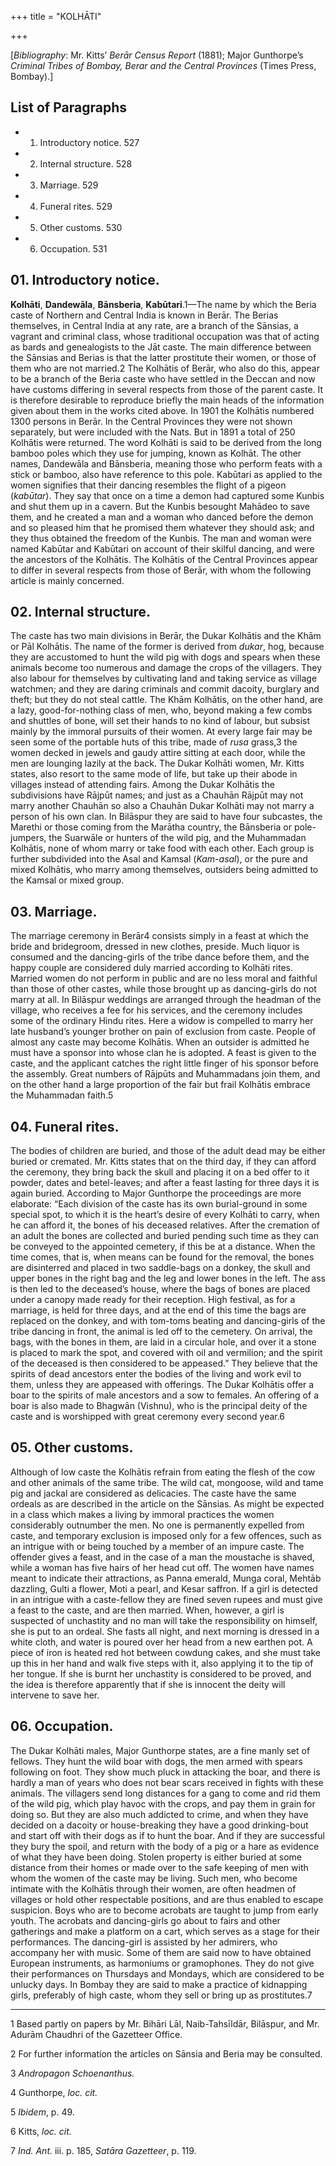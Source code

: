 +++
title = "KOLHĀTI"

+++



\[*Bibliography*: Mr. Kitts’ *Berār Census Report* \(1881\); Major Gunthorpe’s *Criminal Tribes of Bombay, Berar and the Central Provinces* \(Times Press, Bombay\).\]

## List of Paragraphs

+ 1. Introductory notice. 527 
+ 2. Internal structure. 528 
+ 3. Marriage. 529 
+ 4. Funeral rites. 529 
+ 5. Other customs. 530 
+ 6. Occupation. 531 



## 01. Introductory notice.



**Kolhāti**, **Dandewāla**, **Bānsberia**, **Kabūtari**.1—The name by which the Beria caste of Northern and Central India is known in Berār. The Berias themselves, in Central India at any rate, are a branch of the Sānsias, a vagrant and criminal class, whose traditional occupation was that of acting as bards and genealogists to the Jāt caste. The main difference between the Sānsias and Berias is that the latter prostitute their women, or those of them who are not married.2 The Kolhātis of Berār, who also do this, appear to be a branch of the Beria caste who have settled in the Deccan and now have customs differing in several respects from those of the parent caste. It is therefore desirable to reproduce briefly the main heads of the information given about them in the works cited above. In 1901 the Kolhātis numbered 1300 persons in Berār. In the Central Provinces they were not shown separately, but were included with the Nats. But in 1891 a total of 250 Kolhātis were returned. The word Kolhāti is said to be derived from the long bamboo poles which they use for jumping, known as Kolhāt. The other names, Dandewāla and Bānsberia, meaning those who perform feats with a stick or bamboo, also have reference to this pole. Kabūtari as applied to the women signifies that their dancing resembles the flight of a pigeon \(*kabūtar*\). They say that once on a time a demon had captured some Kunbis and shut them up in a cavern. But the Kunbis besought Mahādeo to save them, and he created a man and a woman who danced before the demon and so pleased him that he promised them whatever they should ask; and they thus obtained the freedom of the Kunbis. The man and woman were named Kabūtar and Kabūtari on account of their skilful dancing, and were the ancestors of the Kolhātis. The Kolhātis of the Central Provinces appear to differ in several respects from those of Berār, with whom the following article is mainly concerned.





## 02. Internal structure.



The caste has two main divisions in Berār, the Dukar Kolhātis and the Khām or Pāl Kolhātis. The name of the former is derived from *dukar*, hog, because they are accustomed to hunt the wild pig with dogs and spears when these animals become too numerous and damage the crops of the villagers. They also labour for themselves by cultivating land and taking service as village watchmen; and they are daring criminals and commit dacoity, burglary and theft; but they do not steal cattle. The Khām Kolhātis, on the other hand, are a lazy, good-for-nothing class of men, who, beyond making a few combs and shuttles of bone, will set their hands to no kind of labour, but subsist mainly by the immoral pursuits of their women. At every large fair may be seen some of the portable huts of this tribe, made of *rusa* grass,3 the women decked in jewels and gaudy attire sitting at each door, while the men are lounging lazily at the back. The Dukar Kolhāti women, Mr. Kitts states, also resort to the same mode of life, but take up their abode in villages instead of attending fairs. Among the Dukar Kolhātis the subdivisions have Rājpūt names; and just as a Chauhān Rājpūt may not marry another Chauhān so also a Chauhān Dukar Kolhāti may not marry a person of his own clan. In Bilāspur they are said to have four subcastes, the Marethi or those coming from the Marātha country, the Bānsberia or pole-jumpers, the Suarwāle or hunters of the wild pig, and the Muhammadan Kolhātis, none of whom marry or take food with each other. Each group is further subdivided into the Asal and Kamsal \(*Kam-asal*\), or the pure and mixed Kolhātis, who marry among themselves, outsiders being admitted to the Kamsal or mixed group.





## 03. Marriage.



The marriage ceremony in Berār4 consists simply in a feast at which the bride and bridegroom, dressed in new clothes, preside. Much liquor is consumed and the dancing-girls of the tribe dance before them, and the happy couple are considered duly married according to Kolhāti rites. Married women do not perform in public and are no less moral and faithful than those of other castes, while those brought up as dancing-girls do not marry at all. In Bilāspur weddings are arranged through the headman of the village, who receives a fee for his services, and the ceremony includes some of the ordinary Hindu rites. Here a widow is compelled to marry her late husband’s younger brother on pain of exclusion from caste. People of almost any caste may become Kolhātis. When an outsider is admitted he must have a sponsor into whose clan he is adopted. A feast is given to the caste, and the applicant catches the right little finger of his sponsor before the assembly. Great numbers of Rājpūts and Muhammadans join them, and on the other hand a large proportion of the fair but frail Kolhātis embrace the Muhammadan faith.5





## 04. Funeral rites.



The bodies of children are buried, and those of the adult dead may be either buried or cremated. Mr. Kitts states that on the third day, if they can afford the ceremony, they bring back the skull and placing it on a bed offer to it powder, dates and betel-leaves; and after a feast lasting for three days it is again buried. According to Major Gunthorpe the proceedings are more elaborate: “Each division of the caste has its own burial-ground in some special spot, to which it is the heart’s desire of every Kolhāti to carry, when he can afford it, the bones of his deceased relatives. After the cremation of an adult the bones are collected and buried pending such time as they can be conveyed to the appointed cemetery, if this be at a distance. When the time comes, that is, when means can be found for the removal, the bones are disinterred and placed in two saddle-bags on a donkey, the skull and upper bones in the right bag and the leg and lower bones in the left. The ass is then led to the deceased’s house, where the bags of bones are placed under a canopy made ready for their reception. High festival, as for a marriage, is held for three days, and at the end of this time the bags are replaced on the donkey, and with tom-toms beating and dancing-girls of the tribe dancing in front, the animal is led off to the cemetery. On arrival, the bags, with the bones in them, are laid in a circular hole, and over it a stone is placed to mark the spot, and covered with oil and vermilion; and the spirit of the deceased is then considered to be appeased.” They believe that the spirits of dead ancestors enter the bodies of the living and work evil to them, unless they are appeased with offerings. The Dukar Kolhātis offer a boar to the spirits of male ancestors and a sow to females. An offering of a boar is also made to Bhagwān \(Vishnu\), who is the principal deity of the caste and is worshipped with great ceremony every second year.6





## 05. Other customs.



Although of low caste the Kolhātis refrain from eating the flesh of the cow and other animals of the same tribe. The wild cat, mongoose, wild and tame pig and jackal are considered as delicacies. The caste have the same ordeals as are described in the article on the Sānsias. As might be expected in a class which makes a living by immoral practices the women considerably outnumber the men. No one is permanently expelled from caste, and temporary exclusion is imposed only for a few offences, such as an intrigue with or being touched by a member of an impure caste. The offender gives a feast, and in the case of a man the moustache is shaved, while a woman has five hairs of her head cut off. The women have names meant to indicate their attractions, as Panna emerald, Munga coral, Mehtāb dazzling, Gulti a flower, Moti a pearl, and Kesar saffron. If a girl is detected in an intrigue with a caste-fellow they are fined seven rupees and must give a feast to the caste, and are then married. When, however, a girl is suspected of unchastity and no man will take the responsibility on himself, she is put to an ordeal. She fasts all night, and next morning is dressed in a white cloth, and water is poured over her head from a new earthen pot. A piece of iron is heated red hot between cowdung cakes, and she must take up this in her hand and walk five steps with it, also applying it to the tip of her tongue. If she is burnt her unchastity is considered to be proved, and the idea is therefore apparently that if she is innocent the deity will intervene to save her.





## 06. Occupation.



The Dukar Kolhāti males, Major Gunthorpe states, are a fine manly set of fellows. They hunt the wild boar with dogs, the men armed with spears following on foot. They show much pluck in attacking the boar, and there is hardly a man of years who does not bear scars received in fights with these animals. The villagers send long distances for a gang to come and rid them of the wild pig, which play havoc with the crops, and pay them in grain for doing so. But they are also much addicted to crime, and when they have decided on a dacoity or house-breaking they have a good drinking-bout and start off with their dogs as if to hunt the boar. And if they are successful they bury the spoil, and return with the body of a pig or a hare as evidence of what they have been doing. Stolen property is either buried at some distance from their homes or made over to the safe keeping of men with whom the women of the caste may be living. Such men, who become intimate with the Kolhātis through their women, are often headmen of villages or hold other respectable positions, and are thus enabled to escape suspicion. Boys who are to become acrobats are taught to jump from early youth. The acrobats and dancing-girls go about to fairs and other gatherings and make a platform on a cart, which serves as a stage for their performances. The dancing-girl is assisted by her admirers, who accompany her with music. Some of them are said now to have obtained European instruments, as harmoniums or gramophones. They do not give their performances on Thursdays and Mondays, which are considered to be unlucky days. In Bombay they are said to make a practice of kidnapping girls, preferably of high caste, whom they sell or bring up as prostitutes.7 





* * *

1 Based partly on papers by Mr. Bihāri Lāl, Naib-Tahsīldār, Bilāspur, and Mr. Adurām Chaudhri of the Gazetteer Office.

2 For further information the articles on Sānsia and Beria may be consulted.

3 *Andropagon Schoenanthus.*

4 Gunthorpe, *loc. cit.*

5 *Ibidem*, p. 49.

6 Kitts, *loc. cit.*

7 *Ind. Ant.* iii. p. 185, *Satāra Gazetteer*, p. 119.




